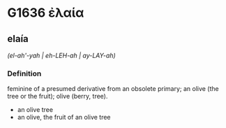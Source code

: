 # G1636 ἐλαία

## elaía

_(el-ah'-yah | eh-LEH-ah | ay-LAY-ah)_

### Definition

feminine of a presumed derivative from an obsolete primary; an olive (the tree or the fruit); olive (berry, tree).

- an olive tree
- an olive, the fruit of an olive tree

